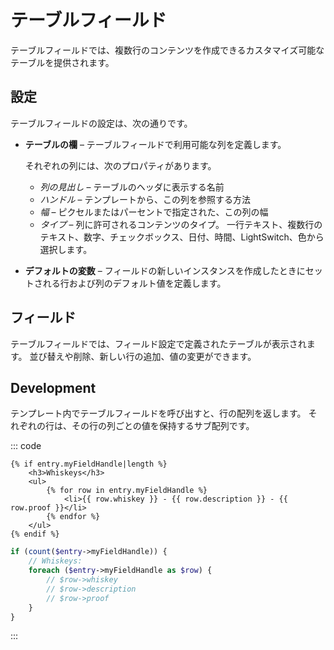 # テーブルフィールド

テーブルフィールドでは、複数行のコンテンツを作成できるカスタマイズ可能なテーブルを提供されます。

## 設定

テーブルフィールドの設定は、次の通りです。

* **テーブルの欄** – テーブルフィールドで利用可能な列を定義します。

  それぞれの列には、次のプロパティがあります。

  * *列の見出し* – テーブルのヘッダに表示する名前
  * *ハンドル* – テンプレートから、この列を参照する方法
  * *幅* – ピクセルまたはパーセントで指定された、この列の幅
  * *タイプ* – 列に許可されるコンテンツのタイプ。 一行テキスト、複数行のテキスト、数字、チェックボックス、日付、時間、LightSwitch、色から選択します。

* **デフォルトの変数** – フィールドの新しいインスタンスを作成したときにセットされる行および列のデフォルト値を定義します。

## フィールド

テーブルフィールドでは、フィールド設定で定義されたテーブルが表示されます。 並び替えや削除、新しい行の追加、値の変更ができます。

## Development

テンプレート内でテーブルフィールドを呼び出すと、行の配列を返します。 それぞれの行は、その行の列ごとの値を保持するサブ配列です。

::: code
```twig
{% if entry.myFieldHandle|length %}
    <h3>Whiskeys</h3>
    <ul>
        {% for row in entry.myFieldHandle %}
            <li>{{ row.whiskey }} - {{ row.description }} - {{ row.proof }}</li>
        {% endfor %}
    </ul>
{% endif %}
```
```php
if (count($entry->myFieldHandle)) {
    // Whiskeys:
    foreach ($entry->myFieldHandle as $row) {
        // $row->whiskey
        // $row->description
        // $row->proof
    }
}
```
:::
